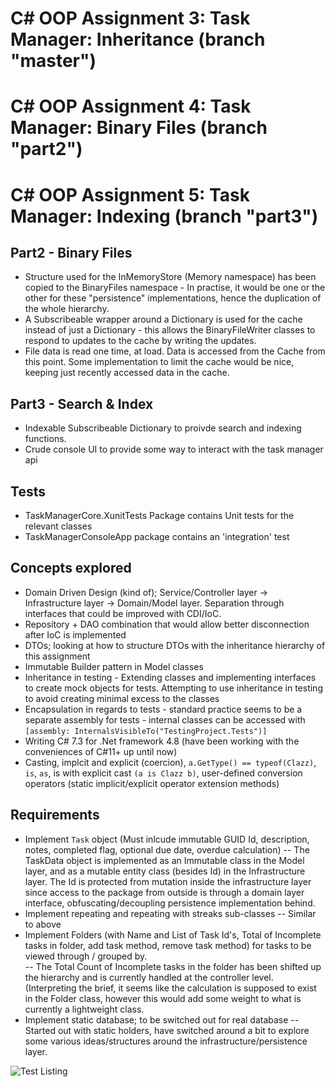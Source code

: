 # C# OOP Assignment 3: Task Manager: Inheritance (branch "master")
# C# OOP Assignment 4: Task Manager: Binary Files (branch "part2")
# C# OOP Assignment 5: Task Manager: Indexing (branch "part3")

## Part2 - Binary Files
- Structure used for the InMemoryStore (Memory namespace) has been copied to the BinaryFiles namespace - In practise, it would be one or the other for these "persistence" implementations, hence the duplication of the whole hierarchy.
- A Subscribeable wrapper around a Dictionary is used for the cache instead of just a Dictionary - this allows the BinaryFileWriter classes to respond to updates to the cache by writing the updates.
- File data is read one time, at load.  Data is accessed from the Cache from this point.  Some implementation to limit the cache would be nice, keeping just recently accessed data in the cache.

## Part3 - Search & Index
- Indexable Subscribeable Dictionary to proivde search and indexing functions.
- Crude console UI to provide some way to interact with the task manager api

## Tests
- TaskManagerCore.XunitTests Package contains Unit tests for the relevant classes
- TaskManagerConsoleApp package contains an 'integration' test

## Concepts explored
- Domain Driven Design (kind of); Service/Controller layer -> Infrastructure layer -> Domain/Model layer.  Separation through interfaces that could be improved with CDI/IoC. 
- Repository + DAO combination that would allow better disconnection after IoC is implemented
- DTOs; looking at how to structure DTOs with the inheritance hierarchy of this assignment
- Immutable Builder pattern in Model classes
- Inheritance in testing -  Extending classes and implementing interfaces to create mock objects for tests.  Attempting to use inheritance in testing to avoid creating minimal excess to the classes
- Encapsulation in regards to tests - standard practice seems to be a separate assembly for tests - internal classes can be accessed with `[assembly: InternalsVisibleTo("TestingProject.Tests")]`
- Writing C# 7.3 for .Net framework 4.8 (have been working with the conveniences of C#11+ up until now)
- Casting, implcit and explicit (coercion), `a.GetType() == typeof(Clazz)`, `is`, `as`, is with explicit cast `(a is Clazz b)`, user-defined conversion operators (static implicit/explicit operator extension methods)

## Requirements
- Implement `Task` object (Must inlcude immutable GUID Id, description, notes, completed flag, optional due date, overdue calculation)
-- The TaskData object is implemented as an Immutable class in the Model layer, and as a mutable entity class (besides Id) in the Infrastructure layer.  The Id is protected from mutation inside the infrastructure layer since access to the package from outside is through a domain layer interface, obfuscating/decoupling persistence implementation behind.
- Implement repeating and repeating with streaks sub-classes
-- Similar to above
- Implement Folders (with Name and List<string> of Task Id's, Total of Incomplete tasks in folder, add task method, remove task method) for tasks to be viewed through / grouped by.  
-- The Total Count of Incomplete tasks in the folder has been shifted up the hierarchy and is currently handled at the controller level. (Interpreting the brief, it seems like the calculation is supposed to exist in the Folder class, however this would add some weight to what is currently a lightweight class.
- Implement static database; to be switched out for real database
-- Started out with static holders, have switched around a bit to explore some various ideas/structures around the infrastructure/persistence layer.

![Test Listing](https://github.com/johnau/ap-oop-asgmnt3-inheritance/blob/master/images/test_listing.png?raw=true)